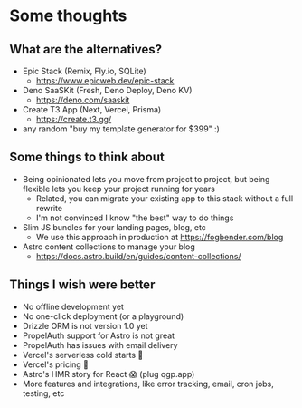 # Some thoughts

## What are the alternatives?

- Epic Stack (Remix, Fly.io, SQLite)
  - https://www.epicweb.dev/epic-stack
- Deno SaaSKit (Fresh, Deno Deploy, Deno KV)
  - https://deno.com/saaskit
- Create T3 App (Next, Vercel, Prisma)
  - https://create.t3.gg/
- any random "buy my template generator for $399" :)

## Some things to think about

- Being opinionated lets you move from project to project, but being flexible lets you keep your project running for years
  - Related, you can migrate your existing app to this stack without a full rewrite
  - I'm not convinced I know "the best" way to do things
- Slim JS bundles for your landing pages, blog, etc
  - We use this approach in production at https://fogbender.com/blog
- Astro content collections to manage your blog
  - https://docs.astro.build/en/guides/content-collections/

## Things I wish were better

- No offline development yet
- No one-click deployment (or a playground)
- Drizzle ORM is not version 1.0 yet
- PropelAuth support for Astro is not great
- PropelAuth has issues with email delivery
- Vercel's serverless cold starts 🐌
- Vercel's pricing 😬
- Astro's HMR story for React 😱 (plug qgp.app)
- More features and integrations, like error tracking, email, cron jobs, testing, etc
